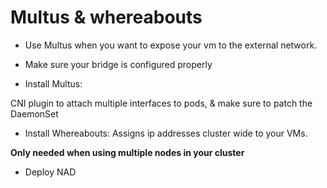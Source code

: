 # Multus & whereabouts

- Use Multus when you want to expose your vm to the external network.

- Make sure your bridge is configured properly

- Install Multus:

CNI plugin to attach multiple interfaces to pods, & make sure to patch the DaemonSet

- Install Whereabouts: Assigns ip addresses cluster wide to your VMs. 

**Only needed when using multiple nodes in your cluster**

- Deploy NAD



